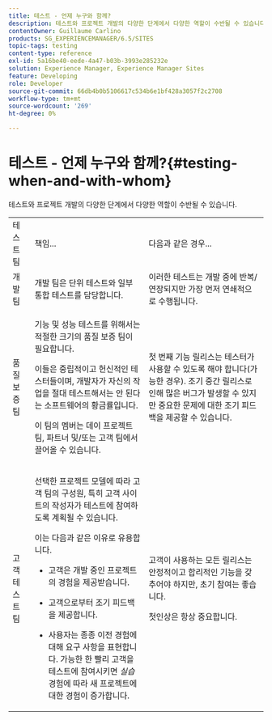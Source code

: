 ```yaml
---
title: 테스트 - 언제 누구와 함께?
description: 테스트와 프로젝트 개발의 다양한 단계에서 다양한 역할이 수반될 수 있습니다.
contentOwner: Guillaume Carlino
products: SG_EXPERIENCEMANAGER/6.5/SITES
topic-tags: testing
content-type: reference
exl-id: 5a16be40-eede-4a47-b03b-3993e285232e
solution: Experience Manager, Experience Manager Sites
feature: Developing
role: Developer
source-git-commit: 66db4b0b5106617c534b6e1bf428a3057f2c2708
workflow-type: tm+mt
source-wordcount: '269'
ht-degree: 0%

---
```


# 테스트 - 언제 누구와 함께?{#testing-when-and-with-whom}

테스트와 프로젝트 개발의 다양한 단계에서 다양한 역할이 수반될 수 있습니다.

<table>
 <tbody>
  <tr>
   <td>테스트 팀</td>
   <td>책임... </td>
   <td>다음과 같은 경우...</td>
  </tr>
  <tr>
   <td>개발 팀</td>
   <td>개발 팀은 단위 테스트와 일부 통합 테스트를 담당합니다.</td>
   <td>이러한 테스트는 개발 중에 반복/연장되지만 가장 먼저 연쇄적으로 수행됩니다.</td>
  </tr>
  <tr>
   <td>품질 보증 팀</td>
   <td><p>기능 및 성능 테스트를 위해서는 적절한 크기의 품질 보증 팀이 필요합니다.</p> <p>이들은 중립적이고 헌신적인 테스터들이며, 개발자가 자신의 작업을 절대 테스트해서는 안 된다는 소프트웨어의 황금률입니다.</p> <p>이 팀의 멤버는 데이 프로젝트 팀, 파트너 및/또는 고객 팀에서 끌어올 수 있습니다.</p> </td>
   <td><p>첫 번째 기능 릴리스는 테스터가 사용할 수 있도록 해야 합니다(가능한 경우). 조기 중간 릴리스로 인해 많은 버그가 발생할 수 있지만 중요한 문제에 대한 조기 피드백을 제공할 수 있습니다.</p> </td>
  </tr>
  <tr>
   <td>고객 테스트 팀</td>
   <td><p>선택한 프로젝트 모델에 따라 고객 팀의 구성원, 특히 고객 사이트의 작성자가 테스트에 참여하도록 계획될 수 있습니다.</p> <p>이는 다음과 같은 이유로 유용합니다.</p>
    <ul>
     <li><p>고객은 개발 중인 프로젝트의 경험을 제공받습니다.</p> </li>
     <li><p>고객으로부터 조기 피드백을 제공합니다.</p> </li>
     <li><p>사용자는 종종 이전 경험에 대해 요구 사항을 표현합니다. 가능한 한 빨리 고객을 테스트에 참여시키면 <i>실습</i> 경험에 따라 새 프로젝트에 대한 경험이 증가합니다.</p> </li>
    </ul> </td>
   <td><p>고객이 사용하는 모든 릴리스는 안정적이고 합리적인 기능을 갖추어야 하지만, 초기 참여는 좋습니다.</p> <p>첫인상은 항상 중요합니다.</p> </td>
  </tr>
 </tbody>
</table>
